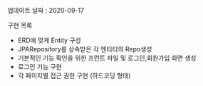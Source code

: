 업데이트 날짜 : 2020-09-17

구현 목록 

- ERD에 맞게 Entity 구성  
- JPARepository를 상속받은 각 엔티티의 Repo생성 
- 기본적인 기능 확인을 위한 프런트 파일 및 로그인,회원가입 화면 생성 
- 로그인 기능 구현
- 각 페이지별 접근 권한 구현 (하드코딩 형태)